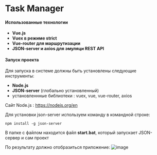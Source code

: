# Task Manager

#### Использованные технологии
- **Vue.js**
- **Vuex в режиме strict**
- **Vue-router для маршрутизации**
- **JSON-server и axios для эмуляци REST API**

#### Запуск проекта 
Для запуска в системе должны быть установлены следующие инструменты:
- **Node.js**
- **JSON-server** (глобально установленный)
- установленнные библиотеки : vuex, vue, vue-router, axios

Сайт Node.js : https://nodejs.org/en

Для установки json-server используем команду в командной строке:

`npm install -g json-server`

В папке с файлом находится файл **start.bat**, который запускает JSON-сервер и сам проект

По результату должно отобразиться приложение:
![image](https://github.com/matzutake/taskManager/assets/65808708/2165eb4c-98f4-41a9-9329-bfef8480379c)
